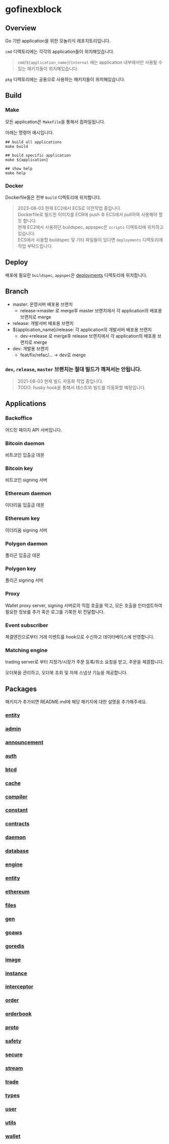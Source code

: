 # gofinexblock

## Overview

Go 기반 application을 위한 모놀리식 레포지토리입니다. 

`cmd` 디렉토리에는 각각의 application들이 위치해있습니다. 

> `cmd`/```${application_name}```/`internal` 에는 application 내부에서만 사용될 수 있는 패키지들이 위치해있습니다.

`pkg` 디렉토리에는 공용으로 사용하는 패키지들이 위치해있습니다.

## Build

### Make

모든 application은 `Makefile`을 통해서 컴파일됩니다. 

아래는 명령어 예시입니다. 

```shell
## build all applications
make build

## build specific application
make ${application}

## show help
make help
```

### Docker

Dockerfile들은 전부 `build` 디렉토리에 위치합니다. 

> 2023-08-03 현재 EC2에서 ECS로 이전작업 중입니다.  
> Dockerfile로 빌드한 이미지를 ECR에 push 후 ECS에서 pull하여 사용해야 할 듯 합니다.  
> 현재 EC2에서 사용하던 buildspec, appspec은 `scripts` 디렉토리에 위치하고 있습니다.   
> ECS에서 사용할 buildspec 및 기타 파일들이 있다면 `deployments` 디렉토리에 작업 부탁드립니다.

## Deploy

배포에 필요한 `buildspec`, `appspec`은 [deployments](deployments) 디렉토리에 위치합니다.

## Branch

- master: 운영서버 배포용 브랜치
    - release->master 로 merge후 master 브랜치에서 각 application의 배포용 브랜치로 merge
- release: 개발서버 배포용 브랜치
- ${application_name}/release: 각 application의 개발서버 배포용 브랜치
    - dev->release 로 merge후 release 브랜치에서 각 application의 배포용 브랜치로 merge
- dev: 개발용 브랜치
  - feat/fix/refac/... -> dev로 merge


### `dev`, `release`, `master` 브랜치는 절대 빌드가 깨져서는 안됩니다.

> 2021-08-03 현재 빌드 자동화 작업 중입니다.  
> TODO: husky hook을 통해서 테스트와 빌드를 자동화할 예정입니다.


## Applications

### Backoffice

어드민 페이지 API 서버입니다. 

### Bitcoin daemon

비트코인 입출금 데몬 

### Bitcoin key

비트코인 signing 서버 

### Ethereum daemon

이더리움 입출금 데몬

### Ethereum key

이더리움 signing 서버

### Polygon daemon

폴리곤 입출금 데몬 

### Polygon key

폴리곤 signing 서버

### Proxy

Wallet proxy server, signing 서버로의 직접 호출을 막고, 모든 호출을 인터셉트하여 필요한 정보를 추가 혹은 로그를 기록한 뒤 전달합니다.

### Event subscriber

체결엔진으로부터 거래 이벤트를 hook으로 수신하고 데이터베이스에 반영합니다.

### Matching engine

trading server로 부터 지정가/시장가 주문 등록/취소 요청을 받고, 주문을 체결합니다.

오더북을 관리하고, 오더북 조회 및 자체 스냅샷 기능을 제공합니다.

## Packages

패키지가 추가되면 README.md에 해당 패키지에 대한 설명을 추가해주세요.

### [entity](pkg/entity/entity.md)

### [admin](pkg/admin/admin.md)

### [announcement](pkg/announcement/announcement.md)

### [auth](pkg/auth/auth.md)

### [btcd](pkg/btcd/btcd.md)

### [cache](pkg/cache/cache.md)

### [compiler](pkg/compiler/compiler.md)

### [constant](pkg/constant/constant.md)

### [contracts](pkg/contracts/contracts.md)

### [daemon](pkg/daemon/daemon.md)

### [database](pkg/database/database.md)

### [engine](pkg/engine/engine.md)

### [entity](pkg/entity/entity.md)

### [ethereum](pkg/ethereum/ethereum.md)

### [files](pkg/files/files.md)

### [gen](pkg/gen/gen.md)

### [goaws](pkg/goaws/goaws.md)

### [goredis](pkg/goredis/goredis.md)

### [image](pkg/image/image.md)

### [instance](pkg/instance/instance.md)

### [interceptor](pkg/interceptor/interceptor.md)

### [order](pkg/order/order.md)

### [orderbook](pkg/orderbook/orderbook.md)

### [proto](pkg/proto/proto.md)

### [safety](pkg/safety/safety.md)

### [secure](pkg/secure/secure.md)

### [stream](pkg/stream/stream.md)

### [trade](pkg/trade/trade.md)

### [types](pkg/types/types.md)

### [user](pkg/user/user.md)

### [utils](pkg/utils/utils.md)

### [wallet](pkg/wallet/wallet.md)